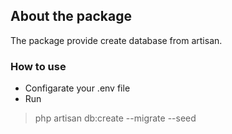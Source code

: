 ## About the package

The package provide create database from artisan.

### How to use
- Configarate your .env file
- Run
> php artisan db:create --migrate --seed

